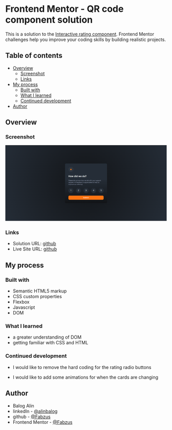# Frontend Mentor - QR code component solution

This is a solution to the [Interactive rating component](https://www.frontendmentor.io/challenges/interactive-rating-component-koxpeBUmI). Frontend Mentor challenges help you improve your coding skills by building realistic projects.

## Table of contents

- [Overview](#overview)
  - [Screenshot](#screenshot)
  - [Links](#links)
- [My process](#my-process)
  - [Built with](#built-with)
  - [What I learned](#what-i-learned)
  - [Continued development](#continued-development)
- [Author](#author)

## Overview

### Screenshot

![My_solution](./design/Final.PNG)

### Links

- Solution URL: [github](https://github.com/Fabzus/Interactive-rating-component)
- Live Site URL: [github](https://fabzus.github.io/Interactive-rating-component/)

## My process

### Built with

- Semantic HTML5 markup
- CSS custom properties
- Flexbox
- Javascript
- DOM

### What I learned

- a greater understanding of DOM
- getting familiar with CSS and HTML

### Continued development
- I would like to remove the hard coding for the rating radio buttons

- I would like to add some animations for when the cards are changing

## Author

- Balog Alin
- linkedIn - [@alinbalog](https://www.linkedin.com/in/alinbalog/)
- github - [@Fabzus](https://github.com/Fabzus)
- Frontend Mentor - [@Fabzus](https://www.frontendmentor.io/profile/Fabzus)
